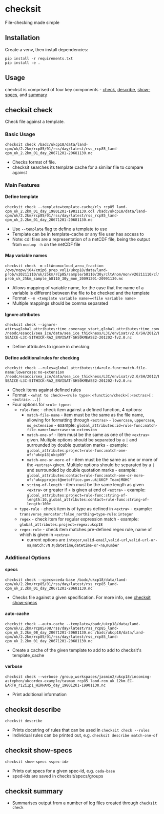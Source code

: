 # checksit

File-checking made simple

## Installation

Create a venv, then install dependencies:

```
pip install -r requirements.txt
pip install -e .
```


## Usage

checksit is comprised of four key components - [check](#checksit-check), [describe](#checksit-describe), [show-specs](#checksit-show-specs), and [summary](#checksit-summary)


## checksit check

Check file against a template.

### Basic Usage

```
checksit check /badc/ukcp18/data/land-cpm/uk/2.2km/rcp85/01/rss/day/latest/rss_rcp85_land-cpm_uk_2.2km_01_day_20671201-20681130.nc
```
* Checks format of file.
* checksit searches its template cache for a similar file to compare against


### Main Features

#### Define template
```
checksit check --template=template-cache/rls_rcp85_land-cpm_uk_2.2km_01_day_19801201-19811130.cdl /badc/ukcp18/data/land-cpm/uk/2.2km/rcp85/01/rss/day/latest/rss_rcp85_land-cpm_uk_2.2km_01_day_20671201-20681130.nc
```
* Use `--template` flag to define a template to use
* Template can be in template-cache or any file user has access to
* Note: cdl files are a representation of a netCDF file, being the output from `ncdump -h` on the netCDF file


#### Map variable names
```
checksit check -m cltAnom=cloud_area_fraction /gws/nopw/j04/cmip6_prep_vol1/ukcp18/data/land-prob/v20211110/uk/25km/rcp85/sample/b8110/30y/cltAnom/mon/v20211110/cltAnom_rcp85_land-prob_uk_25km_sample_b8110_30y_mon_20091201-20991130.nc
```
* Allows mapping of variable name, for the case that the name of a variable is different between the file to be checked and the template
* Format - `-m <template variable name>=<file variable name>`
* Multiple mappings should be comma separated 


#### Ignore attributes
```
checksit check --ignore-attrs=global_attributes:time_coverage_start,global_attributes:time_coverage_end,global_attributes:tracking_id /neodc/esacci/sea_ice/data/sea_ice_thickness/L3C/envisat/v2.0/SH/2012/ESACCI-SEAICE-L3C-SITHICK-RA2_ENVISAT-SH50KMEASE2-201202-fv2.0.nc
```
* Define attributes to ignore in checking


#### Define additional rules for checking
```
checksit check --rules=global_attributes:id=rule-func:match-file-name:lowercase:no-extension /neodc/esacci/sea_ice/data/sea_ice_thickness/L3C/envisat/v2.0/SH/2012/ESACCI-SEAICE-L3C-SITHICK-RA2_ENVISAT-SH50KMEASE2-201202-fv2.0.nc
```
* Check items against defined rules
* Format - `<what to check>=<rule type>:<function/check>[:<extras>[:<extras>...]]`
* Four options for `<rule type>`:
  * `rule-func` - check item against a defined function, 4 options:
    * `match-file-name` - item must be the same as the file name, allowing for formatting through `<extras>` - `lowercase`, `uppercase`, `no_extension` - example: `global_attributes:id=rule-func:match-file-name:lowercase:no-extension`
    * `match-one-of` - item must be the same as one of the `<extras>` given. Multiple options should be separated by a `|` and surrounded by double quotation marks - example: `global_attributes:project=rule-func:match-one-of:"ukcp18|ukcp09"`
    * `match-one-or-more-of` - item must be the same as one or more of the `<extras>` given. Multiple options should be separated by a `|` and surrounded by double quotation marks - example: `global_attributes:contact=rule-func:match-one-or-more-of:"ukcpproject@metoffice.gov.uk|UKCP Team|MOHC"`
    * `string-of-length` - item must be the same length as given `<extra>` or greater if `+` is given at end of `<extra>` - example: `global_attributes:project=rule-func:string-of-length:10,global_attributes:contact=rule-func:string-of-length:100+`
  * `type-rule` - check item is of type as defined in `<extra>` - example: `transverse_mercator:false_northing=type-rule:integer`
  * `regex` - check item for regular expression match - example: `global_attributes:project=regex:ukcp18`
  * `regex-rule` - check item matches pre-defined regex rule, name of which is given in `<extra>`
    * current options are `integer`,`valid-email`,`valid-url`,`valid-url-or-na`,`match:vN.M`,`datetime`,`datetime-or-na`,`number`


### Additional Options

#### specs
```
checksit check --specs=ceda-base /badc/ukcp18/data/land-cpm/uk/2.2km/rcp85/01/rss/day/latest/rss_rcp85_land-cpm_uk_2.2km_01_day_20671201-20681130.nc
```
* Checks file against a given specification. For more info, see [checksit show-specs](#checksit-show-specs)


#### auto-cache
```
checksit check --auto-cache --template=/badc/ukcp18/data/land-cpm/uk/2.2km/rcp85/08/rss/day/latest/rss_rcp85_land-cpm_uk_2.2km_08_day_20671201-20681130.nc /badc/ukcp18/data/land-cpm/uk/2.2km/rcp85/01/rss/day/latest/rss_rcp85_land-cpm_uk_2.2km_01_day_20671201-20681130.nc
```
* Create a cache of the given template to add to add to checksit's template_cache


#### verbose
```
checksit check --verbose /group_workspaces/jasmin2/ukcp18/incoming-astephen/ukcordex-example/tasmax_rcp85_land-rcm_uk_12km_EC-EARTH_r12i1p1_HIRHAM5_day_19801201-19901130.nc
```
* Print additional information



## checksit describe

```
checksit describe
```
* Prints docstring of rules that can be used in `checksit check --rules`
* Individual rules can be printed out, e.g. `checksit describe match-one-of`



## checksit show-specs

```
checksit show-specs <spec-id>
```
* Prints out specs for a given spec-id, e.g. `ceda-base`
* sped-ids are saved in checksit/specs/groups



## checksit summary

* Summarises output from a number of log files created through `checksit check`
